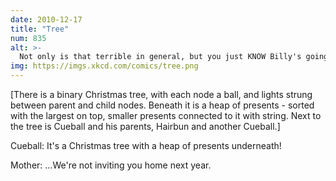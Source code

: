 ```yaml
---
date: 2010-12-17
title: "Tree"
num: 835
alt: >-
  Not only is that terrible in general, but you just KNOW Billy's going to open the root present first, and then everyone will have to wait while the heap is rebuilt.
img: https://imgs.xkcd.com/comics/tree.png
---
```

[There is a binary Christmas tree, with each node a ball, and lights strung between parent and child nodes. Beneath it is a heap of presents - sorted with the largest on top, smaller presents connected to it with string. Next to the tree is Cueball and his parents, Hairbun and another Cueball.]

Cueball: It's a Christmas tree with a heap of presents underneath!

Mother: ...We're not inviting you home next year.